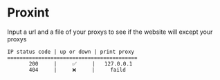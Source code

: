 # Proxint
Input a url and a file of your proxys to see if the website will except your proxys

```
IP status code | up or down | print proxy
==========================================
       200     |     ✅️     |   127.0.0.1
       404     |     ❌️     |     faild
```
